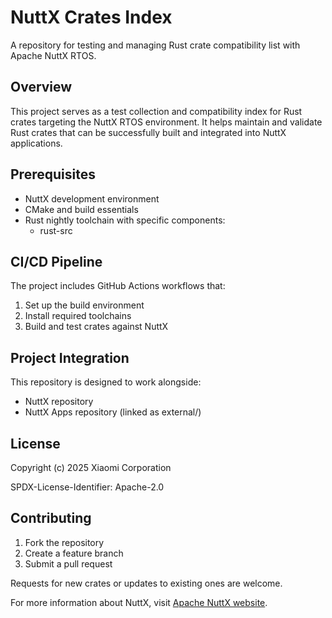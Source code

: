 # NuttX Crates Index

A repository for testing and managing Rust crate compatibility list with Apache NuttX RTOS.

## Overview

This project serves as a test collection and compatibility index for Rust crates targeting the NuttX RTOS environment. It helps maintain and validate Rust crates that can be successfully built and integrated into NuttX applications.

## Prerequisites

- NuttX development environment
- CMake and build essentials
- Rust nightly toolchain with specific components:
  - rust-src

## CI/CD Pipeline

The project includes GitHub Actions workflows that:

1. Set up the build environment
2. Install required toolchains
3. Build and test crates against NuttX

## Project Integration

This repository is designed to work alongside:
- NuttX repository
- NuttX Apps repository (linked as external/)

## License

Copyright (c) 2025 Xiaomi Corporation

SPDX-License-Identifier: Apache-2.0

## Contributing

1. Fork the repository
2. Create a feature branch
3. Submit a pull request

Requests for new crates or updates to existing ones are welcome.

For more information about NuttX, visit [Apache NuttX website](https://nuttx.apache.org/).

